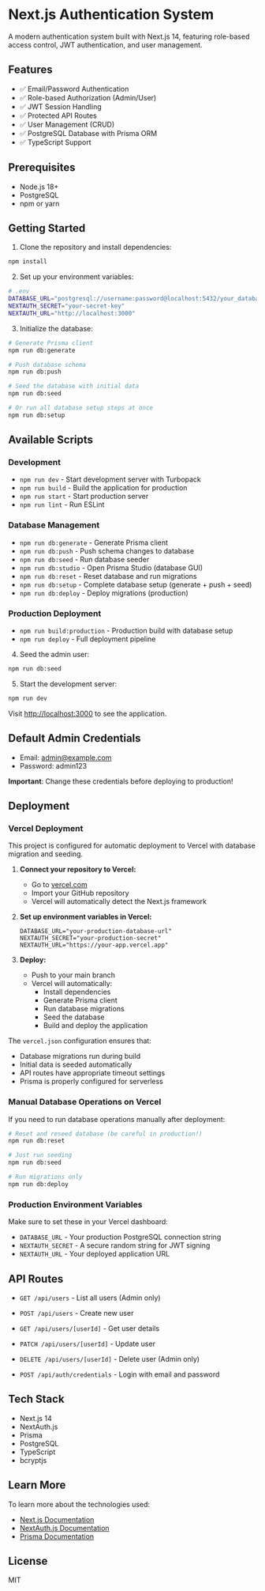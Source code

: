 # Next.js Authentication System

A modern authentication system built with Next.js 14, featuring role-based access control, JWT authentication, and user management.

## Features

- ✅ Email/Password Authentication
- ✅ Role-based Authorization (Admin/User)
- ✅ JWT Session Handling
- ✅ Protected API Routes
- ✅ User Management (CRUD)
- ✅ PostgreSQL Database with Prisma ORM
- ✅ TypeScript Support

## Prerequisites

- Node.js 18+
- PostgreSQL
- npm or yarn

## Getting Started

1. Clone the repository and install dependencies:

```bash
npm install
```

2. Set up your environment variables:

```bash
# .env
DATABASE_URL="postgresql://username:password@localhost:5432/your_database"
NEXTAUTH_SECRET="your-secret-key"
NEXTAUTH_URL="http://localhost:3000"
```

3. Initialize the database:

```bash
# Generate Prisma client
npm run db:generate

# Push database schema
npm run db:push

# Seed the database with initial data
npm run db:seed

# Or run all database setup steps at once
npm run db:setup
```

## Available Scripts

### Development

- `npm run dev` - Start development server with Turbopack
- `npm run build` - Build the application for production
- `npm run start` - Start production server
- `npm run lint` - Run ESLint

### Database Management

- `npm run db:generate` - Generate Prisma client
- `npm run db:push` - Push schema changes to database
- `npm run db:seed` - Run database seeder
- `npm run db:studio` - Open Prisma Studio (database GUI)
- `npm run db:reset` - Reset database and run migrations
- `npm run db:setup` - Complete database setup (generate + push + seed)
- `npm run db:deploy` - Deploy migrations (production)

### Production Deployment

- `npm run build:production` - Production build with database setup
- `npm run deploy` - Full deployment pipeline

4. Seed the admin user:

```bash
npm run db:seed
```

5. Start the development server:

```bash
npm run dev
```

Visit [http://localhost:3000](http://localhost:3000) to see the application.

## Default Admin Credentials

- Email: admin@example.com
- Password: admin123

**Important**: Change these credentials before deploying to production!

## Deployment

### Vercel Deployment

This project is configured for automatic deployment to Vercel with database migration and seeding.

1. **Connect your repository to Vercel:**

   - Go to [vercel.com](https://vercel.com)
   - Import your GitHub repository
   - Vercel will automatically detect the Next.js framework

2. **Set up environment variables in Vercel:**

   ```env
   DATABASE_URL="your-production-database-url"
   NEXTAUTH_SECRET="your-production-secret"
   NEXTAUTH_URL="https://your-app.vercel.app"
   ```

3. **Deploy:**
   - Push to your main branch
   - Vercel will automatically:
     - Install dependencies
     - Generate Prisma client
     - Run database migrations
     - Seed the database
     - Build and deploy the application

The `vercel.json` configuration ensures that:

- Database migrations run during build
- Initial data is seeded automatically
- API routes have appropriate timeout settings
- Prisma is properly configured for serverless

### Manual Database Operations on Vercel

If you need to run database operations manually after deployment:

```bash
# Reset and reseed database (be careful in production!)
npm run db:reset

# Just run seeding
npm run db:seed

# Run migrations only
npm run db:deploy
```

### Production Environment Variables

Make sure to set these in your Vercel dashboard:

- `DATABASE_URL` - Your production PostgreSQL connection string
- `NEXTAUTH_SECRET` - A secure random string for JWT signing
- `NEXTAUTH_URL` - Your deployed application URL

## API Routes

- `GET /api/users` - List all users (Admin only)
- `POST /api/users` - Create new user
- `GET /api/users/[userId]` - Get user details
- `PATCH /api/users/[userId]` - Update user
- `DELETE /api/users/[userId]` - Delete user (Admin only)

- `POST /api/auth/credentials` - Login with email and password

## Tech Stack

- Next.js 14
- NextAuth.js
- Prisma
- PostgreSQL
- TypeScript
- bcryptjs

## Learn More

To learn more about the technologies used:

- [Next.js Documentation](https://nextjs.org/docs)
- [NextAuth.js Documentation](https://next-auth.js.org)
- [Prisma Documentation](https://www.prisma.io/docs)

## License

MIT
